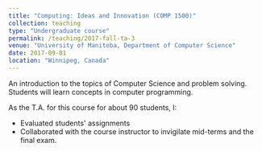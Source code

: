 ```yaml
---
title: "Computing: Ideas and Innovation (COMP 1500)"
collection: teaching
type: "Undergraduate course"
permalink: /teaching/2017-fall-ta-3
venue: "University of Manitoba, Department of Computer Science"
date: 2017-09-01
location: "Winnipeg, Canada"
---
```



An introduction to the topics of Computer Science and problem solving. Students will learn concepts in computer programming.

As the T.A. for this course for about 90 students, I:
  * Evaluated students' assignments
  * Collaborated with the course instructor to invigilate mid-terms and the final exam.